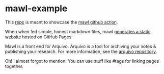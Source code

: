 # mawl-example

This [repo](https://github.com/phillmv/mawl-example) is meant to showcase the [mawl github action](https://github.com/phillmv/mawl).

When when fed simple, honest markdown files, mawl [generates a static website](https://phillmv.github.io/mawl-example) hosted on GitHub Pages.

Mawl is a front end for Arquivo. Arquivo is a tool for archiving your notes & publishing your research. For more information, see the [arquivo repository](https://github.com/phillmv/arquivo).

Oh! I almost forgot to mention. You can use stuff like #tags for linking pages together.
